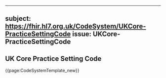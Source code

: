 
---
subject: https://fhir.hl7.org.uk/CodeSystem/UKCore-PracticeSettingCode
issue: UKCore-PracticeSettingCode
---
## UK Core Practice Setting Code

{{page:CodeSystemTemplate_new}}
    
